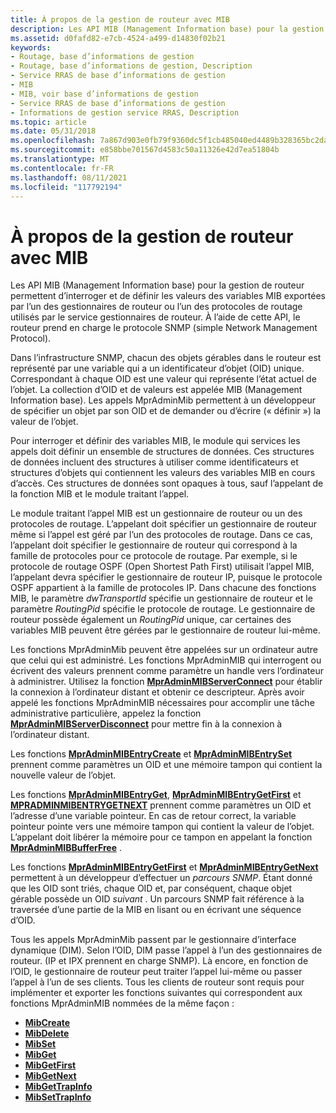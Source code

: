 ```yaml
---
title: À propos de la gestion de routeur avec MIB
description: Les API MIB (Management Information base) pour la gestion de routeur permettent d’interroger et de définir les valeurs des variables MIB exportées par l’un des gestionnaires de routeur ou l’un des protocoles de routage utilisés par le service gestionnaires de routeur.
ms.assetid: d0fafd82-e7cb-4524-a499-d14830f02b21
keywords:
- Routage, base d’informations de gestion
- Routage, base d’informations de gestion, Description
- Service RRAS de base d’informations de gestion
- MIB
- MIB, voir base d’informations de gestion
- Service RRAS de base d’informations de gestion
- Informations de gestion service RRAS, Description
ms.topic: article
ms.date: 05/31/2018
ms.openlocfilehash: 7a867d903e0fb79f9360dc5f1cb485040ed4489b328365bc2daa063a35fbe27d
ms.sourcegitcommit: e858bbe701567d4583c50a11326e42d7ea51804b
ms.translationtype: MT
ms.contentlocale: fr-FR
ms.lasthandoff: 08/11/2021
ms.locfileid: "117792194"
---
```

# <a name="about-router-management-with-mib"></a>À propos de la gestion de routeur avec MIB

Les API MIB (Management Information base) pour la gestion de routeur permettent d’interroger et de définir les valeurs des variables MIB exportées par l’un des gestionnaires de routeur ou l’un des protocoles de routage utilisés par le service gestionnaires de routeur. À l’aide de cette API, le routeur prend en charge le protocole SNMP (simple Network Management Protocol).

Dans l’infrastructure SNMP, chacun des objets gérables dans le routeur est représenté par une variable qui a un identificateur d’objet (OID) unique. Correspondant à chaque OID est une valeur qui représente l’état actuel de l’objet. La collection d’OID et de valeurs est appelée MIB (Management Information base). Les appels MprAdminMib permettent à un développeur de spécifier un objet par son OID et de demander ou d’écrire (« définir ») la valeur de l’objet.

Pour interroger et définir des variables MIB, le module qui services les appels doit définir un ensemble de structures de données. Ces structures de données incluent des structures à utiliser comme identificateurs et structures d’objets qui contiennent les valeurs des variables MIB en cours d’accès. Ces structures de données sont opaques à tous, sauf l’appelant de la fonction MIB et le module traitant l’appel.

Le module traitant l’appel MIB est un gestionnaire de routeur ou un des protocoles de routage. L’appelant doit spécifier un gestionnaire de routeur même si l’appel est géré par l’un des protocoles de routage. Dans ce cas, l’appelant doit spécifier le gestionnaire de routeur qui correspond à la famille de protocoles pour ce protocole de routage. Par exemple, si le protocole de routage OSPF (Open Shortest Path First) utilisait l’appel MIB, l’appelant devra spécifier le gestionnaire de routeur IP, puisque le protocole OSPF appartient à la famille de protocoles IP. Dans chacune des fonctions MIB, le paramètre *dwTransportId* spécifie un gestionnaire de routeur et le paramètre *RoutingPid* spécifie le protocole de routage. Le gestionnaire de routeur possède également un *RoutingPid* unique, car certaines des variables MIB peuvent être gérées par le gestionnaire de routeur lui-même.

Les fonctions MprAdminMib peuvent être appelées sur un ordinateur autre que celui qui est administré. Les fonctions MprAdminMIB qui interrogent ou écrivent des valeurs prennent comme paramètre un handle vers l’ordinateur à administrer. Utilisez la fonction [**MprAdminMIBServerConnect**](/windows/desktop/api/Mprapi/nf-mprapi-mpradminmibserverconnect) pour établir la connexion à l’ordinateur distant et obtenir ce descripteur. Après avoir appelé les fonctions MprAdminMIB nécessaires pour accomplir une tâche administrative particulière, appelez la fonction [**MprAdminMIBServerDisconnect**](/windows/desktop/api/Mprapi/nf-mprapi-mpradminmibserverdisconnect) pour mettre fin à la connexion à l’ordinateur distant.

Les fonctions [**MprAdminMIBEntryCreate**](/windows/desktop/api/Mprapi/nf-mprapi-mpradminmibentrycreate) et [**MprAdminMIBEntrySet**](/windows/desktop/api/Mprapi/nf-mprapi-mpradminmibentryset) prennent comme paramètres un OID et une mémoire tampon qui contient la nouvelle valeur de l’objet.

Les fonctions [**MprAdminMIBEntryGet**](/windows/desktop/api/Mprapi/nf-mprapi-mpradminmibentryget), [**MprAdminMIBEntryGetFirst**](/windows/desktop/api/Mprapi/nf-mprapi-mpradminmibentrygetfirst) et [**MPRADMINMIBENTRYGETNEXT**](/windows/desktop/api/Mprapi/nf-mprapi-mpradminmibentrygetnext) prennent comme paramètres un OID et l’adresse d’une variable pointeur. En cas de retour correct, la variable pointeur pointe vers une mémoire tampon qui contient la valeur de l’objet. L’appelant doit libérer la mémoire pour ce tampon en appelant la fonction [**MprAdminMIBBufferFree**](/windows/desktop/api/Mprapi/nf-mprapi-mpradminmibbufferfree) .

Les fonctions [**MprAdminMIBEntryGetFirst**](/windows/desktop/api/Mprapi/nf-mprapi-mpradminmibentrygetfirst) et [**MprAdminMIBEntryGetNext**](/windows/desktop/api/Mprapi/nf-mprapi-mpradminmibentrygetnext) permettent à un développeur d’effectuer un *parcours SNMP*. Étant donné que les OID sont triés, chaque OID et, par conséquent, chaque objet gérable possède un OID *suivant* . Un parcours SNMP fait référence à la traversée d’une partie de la MIB en lisant ou en écrivant une séquence d’OID.

Tous les appels MprAdminMib passent par le gestionnaire d’interface dynamique (DIM). Selon l’OID, DIM passe l’appel à l’un des gestionnaires de routeur. (IP et IPX prennent en charge SNMP). Là encore, en fonction de l’OID, le gestionnaire de routeur peut traiter l’appel lui-même ou passer l’appel à l’un de ses clients. Tous les clients de routeur sont requis pour implémenter et exporter les fonctions suivantes qui correspondent aux fonctions MprAdminMIB nommées de la même façon :

-   [**MibCreate**](/windows/desktop/api/Routprot/nc-routprot-pmib_create)
-   [**MibDelete**](/windows/desktop/api/Routprot/nc-routprot-pmib_delete)
-   [**MibSet**](/windows/desktop/api/Routprot/nc-routprot-pmib_set)
-   [**MibGet**](/windows/desktop/api/Routprot/nc-routprot-pmib_get)
-   [**MibGetFirst**](/windows/desktop/api/Routprot/nc-routprot-pmib_get_first)
-   [**MibGetNext**](/windows/desktop/api/Routprot/nc-routprot-pmib_get_next)
-   [**MibGetTrapInfo**](/windows/desktop/api/Routprot/nc-routprot-pmib_get_trap_info)
-   [**MibSetTrapInfo**](/windows/desktop/api/Routprot/nc-routprot-pmib_set_trap_info)

 

 




